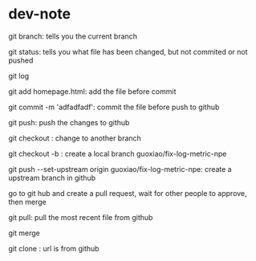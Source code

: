# dev-note
git branch: tells you the current branch

git status: tells you what file has been changed, but not commited or not pushed

git log

git add homepage.html: add the file before commit

git commit -m 'adfadfadf': commit the file before push to github 

git push: push the changes to github

git checkout <branch>: change to another branch

git checkout -b <branch>: create a local branch guoxiao/fix-log-metric-npe
  
git push --set-upstream origin guoxiao/fix-log-metric-npe: create a upstream branch in github

go to git hub and create a pull request, wait for other people to approve, then merge

git pull: pull the most recent file from github

git merge <branch>
  
git clone <url>: url is from github

